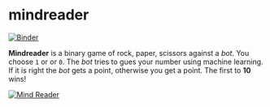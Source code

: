 # mindreader

[![Binder](https://mybinder.org/badge_logo.svg)](https://mybinder.org/v2/gh/michael-borck/mindreader/HEAD?labpath=mindreader_app.ipynb)

**Mindreader** is a binary game of rock, paper, scissors against a *bot*.  You choose `1` or or `0`. The *bot* tries to gues your number using machine learning. If it is right the *bot* gets a point, otherwise you get a point. The first to **10** wins! 

[![Mind Reader](https://i.imgur.com/OjbtxYr.png)]("https://www.youtube.com/embed/-ZbrxnD-cJY")
